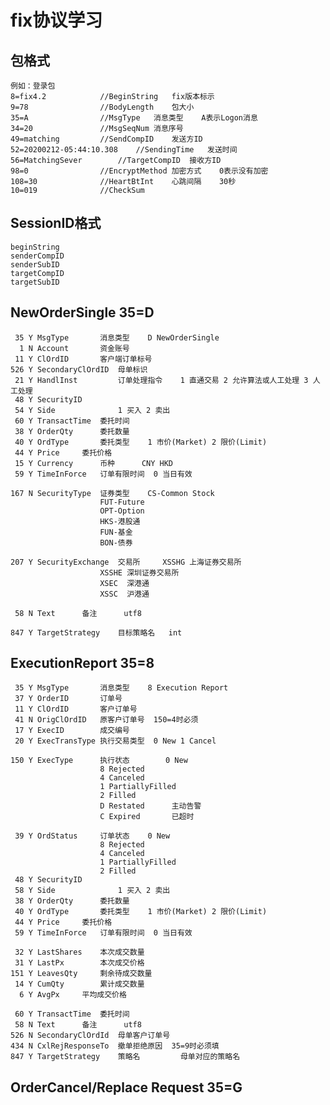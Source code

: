 # fix协议学习

## 包格式
	例如：登录包
	8=fix4.2 			//BeginString 	fix版本标示
	9=78	 			//BodyLength	包大小
	35=A	 			//MsgType	消息类型	A表示Logon消息
	34=20	 			//MsgSeqNum	消息序号
	49=matching			//SendCompID	发送方ID
	52=20200212-05:44:10.308	//SendingTime	发送时间
	56=MatchingSever		//TargetCompID	接收方ID
	98=0				//EncryptMethod	加密方式	0表示没有加密
	108=30				//HeartBtInt	心跳间隔	30秒
	10=019				//CheckSum

## SessionID格式
	beginString
	senderCompID
	senderSubID
	targetCompID
	targetSubID

## NewOrderSingle 35=D
	 35 Y MsgType 		消息类型	D NewOrderSingle
	  1 N Account 		资金账号
	 11 Y ClOrdID		客户端订单标号
	526 Y SecondaryClOrdID	母单标识
	 21 Y HandlInst         订单处理指令    1 直通交易 2 允许算法或人工处理 3 人工处理
	 48 Y SecurityID
	 54 Y Side				1 买入 2 卖出
	 60 Y TransactTime	委托时间
	 38 Y OrderQty		委托数量
	 40 Y OrdType		委托类型	1 市价(Market) 2 限价(Limit)
	 44 Y Price		委托价格
	 15 Y Currency		币种		CNY HKD
	 59 Y TimeInForce	订单有限时间	0 当日有效

	167 N SecurityType 	证券类型	CS-Common Stock
						FUT-Future
						OPT-Option
						HKS-港股通
						FUN-基金
						BON-债券

	207 Y SecurityExchange 	交易所		XSSHG 上海证券交易所
						XSSHE 深圳证券交易所
						XSEC  深港通	
						XSSC  沪港通

	 58 N Text		备注		utf8

	847 Y TargetStrategy	目标策略名	int

## ExecutionReport 35=8
	 35 Y MsgType 		消息类型	8 Execution Report
	 37 Y OrderID		订单号
	 11 Y ClOrdID		客户订单号
	 41 N OrigClOrdID	原客户订单号	150=4时必须
	 17 Y ExecID		成交编号
	 20 Y ExecTransType	执行交易类型	0 New 1 Cancel

	150 Y ExecType		执行状态        0 New
						8 Rejected
						4 Canceled
						1 PartiallyFilled
						2 Filled
						D Restated 		主动告警
						C Expired  		已超时

	 39 Y OrdStatus		订单状态	0 New
	 					8 Rejected
						4 Canceled
						1 PartiallyFilled
						2 Filled
	 48 Y SecurityID
	 58 Y Side				1 买入 2 卖出
	 38 Y OrderQty		委托数量
	 40 Y OrdType		委托类型	1 市价(Market) 2 限价(Limit)
	 44 Y Price		委托价格
	 59 Y TimeInForce	订单有限时间	0 当日有效

	 32 Y LastShares	本次成交数量
	 31 Y LastPx		本次成交价格
	151 Y LeavesQty		剩余待成交数量
	 14 Y CumQty		累计成交数量
	  6 Y AvgPx		平均成交价格

	 60 Y TransactTime	委托时间
	 58 N Text		备注		utf8
	526 N SecondaryClOrdId  母单客户订单号
	434 N CxlRejResponseTo	撤单拒绝原因	35=9时必须填
	847 Y TargetStrategy    策略名 		母单对应的策略名

## OrderCancel/Replace Request 35=G

